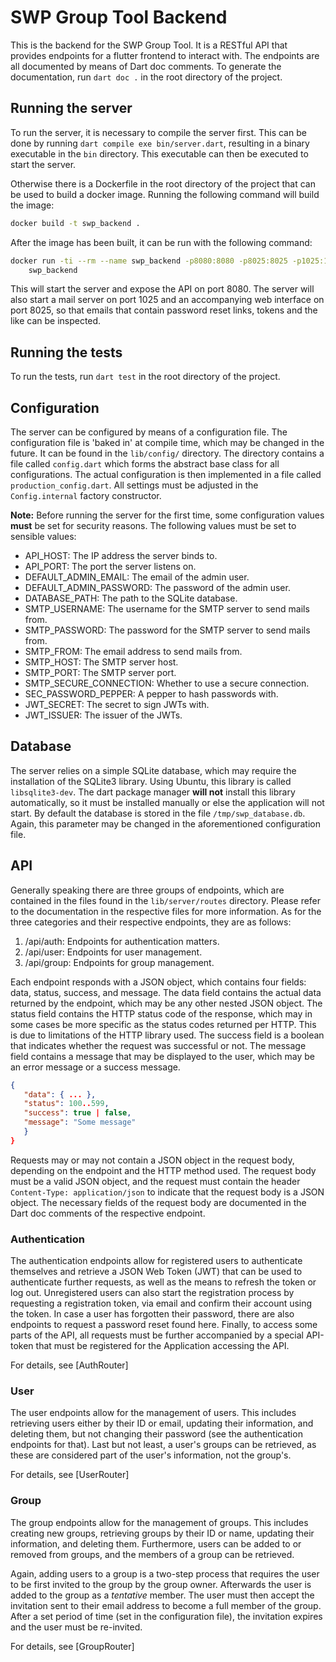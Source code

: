 # SWP Group Tool Backend

This is the backend for the SWP Group Tool. It is a RESTful API that provides
endpoints for a flutter frontend to interact with. The endpoints are all
documented by means of Dart doc comments. To generate the documentation, run
`dart doc .` in the root directory of the project.

## Running the server

To run the server, it is necessary to compile the server first. This can be
done by running `dart compile exe bin/server.dart`, resulting in a binary
executable in the `bin` directory. This executable can then be executed to
start the server.

Otherwise there is a Dockerfile in the root directory of the project that can
be used to build a docker image. Running the following command will build the
image:

```bash
docker build -t swp_backend .
```

After the image has been built, it can be run with the following command:

```bash
docker run -ti --rm --name swp_backend -p8080:8080 -p8025:8025 -p1025:1025 \
    swp_backend
```

This will start the server and expose the API on port 8080. The server will
also start a mail server on port 1025 and an accompanying web interface on port
8025, so that emails that contain password reset links, tokens and the like can
be inspected.

## Running the tests

To run the tests, run `dart test` in the root directory of the project.

## Configuration

The server can be configured by means of a configuration file. The configuration
file is 'baked in' at compile time, which may be changed in the future. It can
be found in the `lib/config/` directory. The directory contains a file called
`config.dart` which forms the abstract base class for all configurations. The
actual configuration is then implemented in a file called
`production_config.dart`. All settings must be adjusted in the `Config.internal`
factory constructor.

**Note:** Before running the server for the first time, some configuration
values **must** be set for security reasons. The following values must be set
to sensible values:

* API_HOST: The IP address the server binds to.
* API_PORT: The port the server listens on.
* DEFAULT_ADMIN_EMAIL: The email of the admin user.
* DEFAULT_ADMIN_PASSWORD: The password of the admin user.
* DATABASE_PATH: The path to the SQLite database.
* SMTP_USERNAME: The username for the SMTP server to send mails from.
* SMTP_PASSWORD: The password for the SMTP server to send mails from.
* SMTP_FROM: The email address to send mails from.
* SMTP_HOST: The SMTP server host.
* SMTP_PORT: The SMTP server port.
* SMTP_SECURE_CONNECTION: Whether to use a secure connection.
* SEC_PASSWORD_PEPPER: A pepper to hash passwords with.
* JWT_SECRET: The secret to sign JWTs with.
* JWT_ISSUER: The issuer of the JWTs.

## Database

The server relies on a simple SQLite database, which may require the
installation of the SQLite3 library. Using Ubuntu, this library is called
`libsqlite3-dev`. The dart package manager **will not** install this library
automatically, so it must be installed manually or else the application will
not start. By default the database is stored in the file `/tmp/swp_database.db`.
Again, this parameter may be changed in the aforementioned configuration file.

## API

Generally speaking there are three groups of endpoints, which are contained in
the files found in the `lib/server/routes` directory. Please refer to the
documentation in the respective files for more information. As for the three
categories and their respective endpoints, they are as follows:

1. <server-url>/api/auth: Endpoints for authentication matters.
2. <server-url>/api/user: Endpoints for user management.
3. <server-url>/api/group: Endpoints for group management.

Each endpoint responds with a JSON object, which contains four fields:
data, status, success, and message. The data field contains the actual data
returned by the endpoint, which may be any other nested JSON object. The status
field contains the HTTP status code of the response, which may in some cases be
more specific as the status codes returned per HTTP. This is due to limitations
of the HTTP library used. The success field is a boolean that indicates whether
the request was successful or not. The message field contains a message that
may be displayed to the user, which may be an error message or a success
message.

```json
{
   "data": { ... },
   "status": 100..599,
   "success": true | false,
   "message": "Some message"
   }
}
```

Requests may or may not contain a JSON object in the request body, depending on
the endpoint and the HTTP method used. The request body must be a valid JSON
object, and the request must contain the header `Content-Type: application/json`
to indicate that the request body is a JSON object. The necessary fields of the
request body are documented in the Dart doc comments of the respective endpoint.

### Authentication

The authentication endpoints allow for registered users to authenticate
themselves and retrieve a JSON Web Token (JWT) that can be used to authenticate
further requests, as well as the means to refresh the token or log out.
Unregistered users can also start the registration process by requesting a
registration token, via email and confirm their account using the token. In case
a user has forgotten their password, there are also endpoints to request a
password reset found here. Finally, to access some parts of the API, all
requests must be further accompanied by a special API-token that must be
registered for the Application accessing the API.

For details, see [AuthRouter]

### User

The user endpoints allow for the management of users. This includes retrieving
users either by their ID or email, updating their information, and deleting
them, but not changing their password (see the authentication endpoints for
that). Last but not least, a user's groups can be retrieved, as these are
considered part of the user's information, not the group's.

For details, see [UserRouter]

### Group

The group endpoints allow for the management of groups. This includes creating
new groups, retrieving groups by their ID or name, updating their information,
and deleting them. Furthermore, users can be added to or removed from groups,
and the members of a group can be retrieved.

Again, adding users to a group is a two-step process that requires the user to
be first invited to the group by the group owner. Afterwards the user is added
to the group as a _tentative_ member. The user must then accept the invitation
sent to their email address to become a full member of the group. After a set
period of time (set in the configuration file), the invitation expires and the
user must be re-invited.

For details, see [GroupRouter]